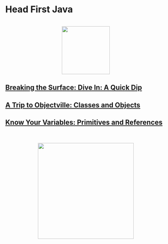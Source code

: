# Head First Java

<div align="center">
  <br>
  <img src="https://cdn.jsdelivr.net/gh/devicons/devicon/icons/java/java-original.svg" height="150px">
</div>

## [Breaking the Surface: Dive In: A Quick Dip](./chapters/1/)
## [A Trip to Objectville: Classes and Objects](./chapters/2/)
## [Know Your Variables: Primitives and References](./chapters/3/)

<div align="center">
  <br><br>
  <img src="https://m.media-amazon.com/images/I/819DmGB3vhL.jpg" height="300px">
</div>